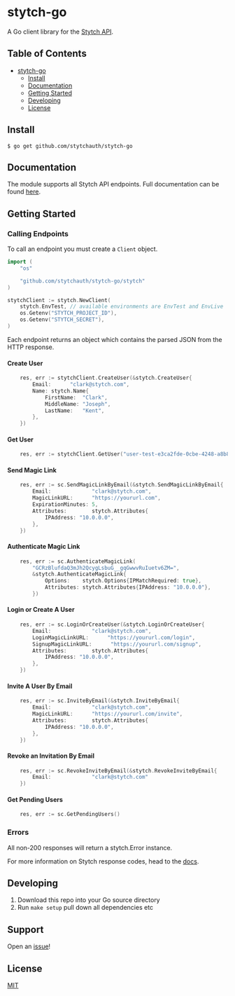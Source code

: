 # stytch-go

A Go client library for the [Stytch API](https://stytch.com/).

## Table of Contents

- [stytch-go](#stytch-go)
    * [Install](#install)
    * [Documentation](#documentation)
    * [Getting Started](#getting-started)
    * [Developing](#developing)
    * [License](#license)

## Install

```console
$ go get github.com/stytchauth/stytch-go
```

## Documentation

The module supports all Stytch API endpoints. Full documentation can be found [here](https://docs.stytch.com/reference).

## Getting Started

### Calling Endpoints

To call an endpoint you must create a `Client` object.

```go
import (
    "os"

    "github.com/stytchauth/stytch-go/stytch"
)

stytchClient := stytch.NewClient(
    stytch.EnvTest, // available environments are EnvTest and EnvLive
    os.Getenv("STYTCH_PROJECT_ID"), 
    os.Getenv("STYTCH_SECRET"), 
)
```

Each endpoint returns an object which contains the parsed JSON from the HTTP response.

#### Create User
```go
    res, err := stytchClient.CreateUser(&stytch.CreateUser{
		Email:      "clark@stytch.com",
		Name: stytch.Name{
			FirstName:  "Clark",
			MiddleName: "Joseph",
			LastName:   "Kent",
		},
    })
```

#### Get User
```go
    res, err := stytchClient.GetUser("user-test-e3ca2fde-0cbe-4248-a8b8-b1dd68a4514d")
```

#### Send Magic Link
```go
    res, err := sc.SendMagicLinkByEmail(&stytch.SendMagicLinkByEmail{
		Email:             "clark@stytch.com",
		MagicLinkURL:      "https://yoururl.com",
		ExpirationMinutes: 5,
		Attributes:        stytch.Attributes{
			IPAddress: "10.0.0.0",
		},
    })
```

#### Authenticate Magic Link
```go
    res, err := sc.AuthenticateMagicLink(
		"GCRzBlufdaQ3mJh2QcygLsbuG__gqGwwvRuIuetv6ZM=",
		&stytch.AuthenticateMagicLink{
			Options:    stytch.Options{IPMatchRequired: true},
			Attributes: stytch.Attributes{IPAddress: "10.0.0.0"},
		})
```

#### Login or Create A User
```go
    res, err := sc.LoginOrCreateUser(&stytch.LoginOrCreateUser{
		Email:             "clark@stytch.com",
		LoginMagicLinkURL:      "https://yoururl.com/login",
        SignupMagicLinkURL:      "https://yoururl.com/signup",
		Attributes:        stytch.Attributes{
			IPAddress: "10.0.0.0",
		},
    })
```

#### Invite A User By Email
```go
    res, err := sc.InviteByEmail(&stytch.InviteByEmail{
		Email:             "clark@stytch.com",
		MagicLinkURL:      "https://yoururl.com/invite",
		Attributes:        stytch.Attributes{
			IPAddress: "10.0.0.0",
		},
    })
```

#### Revoke an Invitation By Email
```go
    res, err := sc.RevokeInviteByEmail(&stytch.RevokeInviteByEmail{
		Email:             "clark@stytch.com"
    })
```

#### Get Pending Users
```go
    res, err := sc.GetPendingUsers()
```

### Errors

All non-200 responses will return a stytch.Error instance.

For more information on Stytch response codes, head to the [docs](https://docs.stytch.com/reference#errors).

## Developing

1. Download this repo into your Go source directory
2. Run `make setup` pull down all dependencies etc

## Support

Open an [issue](https://github.com/stytchauth/stytch-go/issues/new)!

## License

[MIT](LICENSE)
